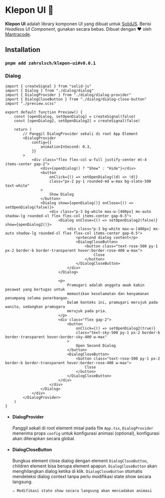 # Klepon UI 🍡

**Klepon UI** adalah library komponen UI yang dibuat untuk [SolidJS](https://solidjs.com/). Berisi _Headless UI Component_, gunakan secara bebas.
Dibuat dengan ❤️ oleh [Mantracode](https://github.com/mantracode).

## Installation

### `pnpm add zahrulsch/klepon-ui#v0.0.1`

### Dialog

```tsx
import { createSignal } from "solid-js"
import { Dialog } from "./dialog/dialog"
import { DialogProvider } from "./dialog/dialog-provider"
import { DialogCloseButton } from "./dialog/dialog-close-button"
import "./preview.scss"

export default function Preview() {
    const [openDialog, setOpenDialog] = createSignal(false)
    const [openDialog2, setOpenDialog2] = createSignal(false)

    return (
        // Panggil DialogProvider sekali di root App Element
        <DialogProvider
            config={{
                animationInSecond: 0.3,
            }}
        >
            <div class="flex flex-col w-full justify-center mt-4 items-center gap-2">
                <div>{openDialog() ? "Show" : "Hide"}</div>
                <button
                    onClick={() => setOpenDialog((d) => !d)}
                    class="px-2 py-1 rounded-md w-max bg-slate-500 text-white"
                >
                    Show Dialog
                </button>
                <Dialog show={openDialog()} onClose={() => setOpenDialog(false)}>
                    <div class="p-3 bg-white max-w-[400px] mx-auto shadow-lg rounded-xl flex flex-col items-center gap-0.5">
                        <Dialog onClose={() => setOpenDialog2(false)} show={openDialog2()}>
                            <div class="p-3 bg-white max-w-[400px] mx-auto shadow-lg rounded-xl flex flex-col items-center gap-0.5">
                                <p>Second dialog content</p>
                                <DialogCloseButton>
                                    <button class="text-rose-500 py-1 px-2 border-b border-transparent hover:border-rose-400 w-max">
                                        Close
                                    </button>
                                </DialogCloseButton>
                            </div>
                        </Dialog>

                        <p>
                            Pramugari adalah anggota awak kabin pesawat yang bertugas untuk
                            memastikan keselamatan dan kenyamanan penumpang selama penerbangan.
                            Dalam konteks ini, pramugari merujuk pada wanita, sedangkan pramugara
                            merujuk pada pria.
                        </p>
                        <div class="flex gap-2">
                            <button
                                onClick={() => setOpenDialog2(true)}
                                class="text-sky-500 py-1 px-2 border-b border-transparent hover:border-sky-400 w-max"
                            >
                                Open Second Dialog
                            </button>
                            <DialogCloseButton>
                                <button class="text-rose-500 py-1 px-2 border-b border-transparent hover:border-rose-400 w-max">
                                    Close
                                </button>
                            </DialogCloseButton>
                        </div>
                    </div>
                </Dialog>
            </div>
        </DialogProvider>
    )
}
```

-   #### DialogProvider

    Panggil sekali di root element misal pada file `App.tsx`, `DialogProvider` menerima props `config` untuk konfigurasi animasi (optional), konfigurasi akan diterapkan secara global.

-   #### DialogCloseButton

    Bungkus element close dialog dengan element `DialogCloseButton`, children element bisa berupa element apapun. `DialogCloseButton` akan menghilangkan dialog ketika di klik. `DialogCloseButton` otomatis mendeteksi dialog context tanpa perlu modifikasi state show secara langsung.

    `⚠️ Modifikasi state show secara langsung akan meniadakan animasi`
